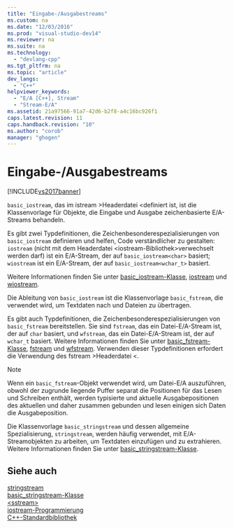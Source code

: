 ```yaml
---
title: "Eingabe-/Ausgabestreams"
ms.custom: na
ms.date: "12/03/2016"
ms.prod: "visual-studio-dev14"
ms.reviewer: na
ms.suite: na
ms.technology: 
  - "devlang-cpp"
ms.tgt_pltfrm: na
ms.topic: "article"
dev_langs: 
  - "C++"
helpviewer_keywords: 
  - "E/A [C++], Stream"
  - "Stream-E/A"
ms.assetid: 21a97566-91a7-42d6-b2f8-a4c16bc926f1
caps.latest.revision: 11
caps.handback.revision: "10"
ms.author: "corob"
manager: "ghogen"
---
```

# Eingabe-/Ausgabestreams
[!INCLUDE[vs2017banner](../assembler/inline/includes/vs2017banner.md)]

`basic_iostream`, das im istream \>Headerdatei \<definiert ist, ist die Klassenvorlage für Objekte, die Eingabe und Ausgabe zeichenbasierte E\/A\-Streams behandeln.  
  
 Es gibt zwei Typdefinitionen, die Zeichenbesonderespezialisierungen von `basic_iostream` definieren und helfen, Code verständlicher zu gestalten: `iostream` \(nicht mit dem Headerdatei \<iostream\-Bibliothek\>verwechselt werden darf\) ist ein E\/A\-Stream, der auf `basic_iostream<char>` basiert; `wiostream` ist ein E\/A\-Stream, der auf `basic_iostream<wchar_t>` basiert.  
  
 Weitere Informationen finden Sie unter [basic\_iostream\-Klasse](../standard-library/basic-iostream-class.md), [iostream](../Topic/iostream.md) und [wiostream](../Topic/wiostream.md).  
  
 Die Ableitung von `basic_iostream` ist die Klassenvorlage `basic_fstream`, die verwendet wird, um Textdaten nach und Dateien zu übertragen.  
  
 Es gibt auch Typdefinitionen, die Zeichenbesonderespezialisierungen von `basic_fstream` bereitstellen.  Sie sind `fstream`, das ein Datei\-E\/A\-Stream ist, der auf `char` basiert, und `wfstream`, das ein Datei\-E\/A\-Stream ist, der auf `wchar_t` basiert.  Weitere Informationen finden Sie unter [basic\_fstream\-Klasse](../standard-library/basic-fstream-class.md), [fstream](../Topic/fstream.md) und [wfstream](../Topic/wfstream.md).  Verwenden dieser Typdefinitionen erfordert die Verwendung des fstream \>Headerdatei \<.  
  
> [!NOTE]
>  Wenn ein `basic_fstream`\-Objekt verwendet wird, um Datei\-E\/A auszuführen, obwohl der zugrunde liegende Puffer separat die Positionen für das Lesen und Schreiben enthält, werden typisierte und aktuelle Ausgabepositionen des aktuellen und daher zusammen gebunden und lesen einigen sich Daten die Ausgabeposition.  
  
 Die Klassenvorlage `basic_stringstream` und dessen allgemeine Spezialisierung, `stringstream`, werden häufig verwendet, mit E\/A\-Streamobjekten zu arbeiten, um Textdaten einzufügen und zu extrahieren.  Weitere Informationen finden Sie unter [basic\_stringstream\-Klasse](../standard-library/basic-stringstream-class.md).  
  
## Siehe auch  
 [stringstream](../Topic/stringstream.md)   
 [basic\_stringstream\-Klasse](../standard-library/basic-stringstream-class.md)   
 [\<sstream\>](../standard-library/sstream.md)   
 [iostream\-Programmierung](../standard-library/iostream-programming.md)   
 [C\+\+\-Standardbibliothek](../standard-library/cpp-standard-library-reference.md)